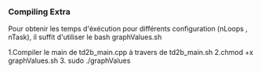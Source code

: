 
###  Compiling  Extra     ###
Pour obtenir les temps d'éxécution pour différents configuration 
(nLoops , nTask), il suffit d'utiliser le bash graphValues.sh

1.Compiler le main de td2b_main.cpp à travers de td2b_main.sh
2.chmod +x graphValues.sh
3. sudo ./graphValues

